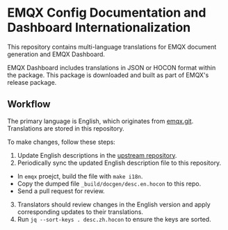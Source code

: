 # EMQX Config Documentation and Dashboard Internationalization

This repository contains multi-language translations for EMQX document generation and EMQX Dashboard.

EMQX Dashboard includes translations in JSON or HOCON format within the package.
This package is downloaded and built as part of EMQX's release package.


## Workflow

The primary language is English, which originates from [emqx.git](https://github.com/emqx/emqx).
Translations are stored in this repository.

To make changes, follow these steps:

1. Update English descriptions in the [upstream repository](https://github.com/emqx/emqx/tree/master/rel).
2. Periodically sync the updated English description file to this repository.
  - In `emqx` proejct, build the file with `make i18n`.
  - Copy the dumped file `_build/docgen/desc.en.hocon` to this repo.
  - Send a pull request for review.
3. Translators should review changes in the English version and apply corresponding updates to their translations.
4. Run `jq --sort-keys . desc.zh.hocon` to ensure the keys are sorted.
